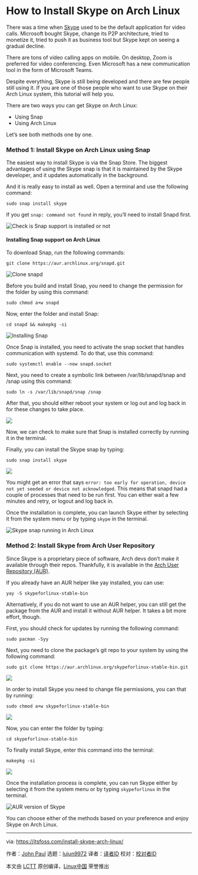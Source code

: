 [#]: subject: "How to Install Skype on Arch Linux"
[#]: via: "https://itsfoss.com/install-skype-arch-linux/"
[#]: author: "John Paul https://itsfoss.com/author/john/"
[#]: collector: "lujun9972"
[#]: translator: " "
[#]: reviewer: " "
[#]: publisher: " "
[#]: url: " "

How to Install Skype on Arch Linux
======

There was a time when [Skype][1] used to be the default application for video calls. Microsoft bought Skype, change its P2P architecture, tried to monetize it, tried to push it as business tool but Skype kept on seeing a gradual decline.

There are tons of video calling apps on mobile. On desktop, Zoom is preferred for video conferencing. Even Microsoft has a new communication tool in the form of Microsoft Teams.

Despite everything, Skype is still being developed and there are few people still using it. If you are one of those people who want to use Skype on their Arch Linux system, this tutorial will help you.

There are two ways you can get Skype on Arch Linux:

  * Using Snap
  * Using Arch Linux



Let’s see both methods one by one.

### Method 1: Install Skype on Arch Linux using Snap

The easiest way to install Skype is via the Snap Store. The biggest advantages of using the Skype snap is that it is maintained by the Skype developer, and it updates automatically in the background.

And it is really easy to install as well. Open a terminal and use the following command:

```
sudo snap install skype
```

If you get `snap: command not found` in reply, you’ll need to install Snapd first.

![Check is Snap support is installed or not][2]

#### Installing Snap support on Arch Linux

To download Snap, run the following commands:

```
git clone https://aur.archlinux.org/snapd.git
```

![Clone snapd][3]

Before you build and install Snap, you need to change the permission for the folder by using this command:

```
sudo chmod a+w snapd
```

Now, enter the folder and install Snap:

```
cd snapd && makepkg -si
```

![Installing Snap][4]

Once Snap is installed, you need to activate the snap socket that handles communication with systemd. To do that, use this command:

```
sudo systemctl enable --now snapd.socket
```

Next, you need to create a symbolic link between /var/lib/snapd/snap and /snap using this command:

```
sudo ln -s /var/lib/snapd/snap /snap
```

After that, you should either reboot your system or log out and log back in for these changes to take place.

![][5]

Now, we can check to make sure that Snap is installed correctly by running it in the terminal.

Finally, you can install the Skype snap by typing:

```
sudo snap install skype
```

![][6]

You might get an error that says `error: too early for operation, device not yet seeded or device not acknowledged`. This means that snapd had a couple of processes that need to be run first. You can either wait a few minutes and retry, or logout and log back in.

Once the installation is complete, you can launch Skype either by selecting it from the system menu or by typing `skype` in the terminal.

![Skype snap running in Arch Linux][7]

### Method 2: Install Skype from Arch User Repository

Since Skype is a proprietary piece of software, Arch devs don’t make it available through their repos. Thankfully, it is available in the [Arch User Repository (AUR)][8].

If you already have an AUR helper like yay installed, you can use:

```
yay -S skypeforlinux-stable-bin
```

Alternatively, if you do not want to use an AUR helper, you can still get the package from the AUR and install it without AUR helper. It takes a bit more effort, though.

First, you should check for updates by running the following command:

```
sudo pacman -Syy
```

Next, you need to clone the package’s git repo to your system by using the following command:

```
sudo git clone https://aur.archlinux.org/skypeforlinux-stable-bin.git
```

![][9]

In order to install Skype you need to change file permissions, you can that by running:

```
sudo chmod a+w skypeforlinux-stable-bin
```

![][10]

Now, you can enter the folder by typing:

```
cd skypeforlinux-stable-bin
```

To finally install Skype, enter this command into the terminal:

```
makepkg -si
```

![][11]

Once the installation process is complete, you can run Skype either by selecting it from the system menu or by typing `skypeforlinux` in the terminal.

![AUR version of Skype][12]

You can choose either of the methods based on your preference and enjoy Skype on Arch Linux.

--------------------------------------------------------------------------------

via: https://itsfoss.com/install-skype-arch-linux/

作者：[John Paul][a]
选题：[lujun9972][b]
译者：[译者ID](https://github.com/译者ID)
校对：[校对者ID](https://github.com/校对者ID)

本文由 [LCTT](https://github.com/LCTT/TranslateProject) 原创编译，[Linux中国](https://linux.cn/) 荣誉推出

[a]: https://itsfoss.com/author/john/
[b]: https://github.com/lujun9972
[1]: https://www.skype.com/en/
[2]: https://i2.wp.com/itsfoss.com/wp-content/uploads/2021/09/snap-check-1.png?resize=770%2C252&ssl=1
[3]: https://i2.wp.com/itsfoss.com/wp-content/uploads/2021/09/clone-snapd.webp?resize=800%2C347&ssl=1
[4]: https://i1.wp.com/itsfoss.com/wp-content/uploads/2021/09/snap-install.webp?resize=799%2C460&ssl=1
[5]: https://i0.wp.com/itsfoss.com/wp-content/uploads/2021/09/snap-socket-enable-800x255.webp?resize=800%2C255&ssl=1
[6]: https://i2.wp.com/itsfoss.com/wp-content/uploads/2021/09/snap-install-skype.webp?resize=782%2C260&ssl=1
[7]: https://i0.wp.com/itsfoss.com/wp-content/uploads/2021/09/snap-skype.png?resize=800%2C600&ssl=1
[8]: https://wiki.archlinux.org/title/Arch_User_Repository
[9]: https://i2.wp.com/itsfoss.com/wp-content/uploads/2021/09/sky-aur-clone.webp?resize=800%2C341&ssl=1
[10]: https://i0.wp.com/itsfoss.com/wp-content/uploads/2021/09/skype-aur-permission.webp?resize=792%2C280&ssl=1
[11]: https://i1.wp.com/itsfoss.com/wp-content/uploads/2021/09/sky-aur-install.webp?resize=800%2C591&ssl=1
[12]: https://i2.wp.com/itsfoss.com/wp-content/uploads/2021/09/aur-skype.png?resize=800%2C600&ssl=1
